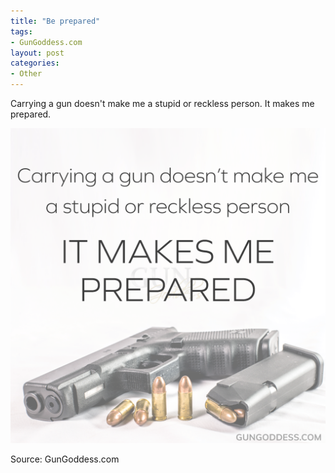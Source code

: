 ```yaml
---
title: "Be prepared"
tags:
- GunGoddess.com
layout: post
categories:
- Other
---
```


Carrying a gun doesn't make me a stupid or reckless person. It makes me prepared.

![Be prepared](/assets/img/20201114-prepared.png)

Source: GunGoddess.com
